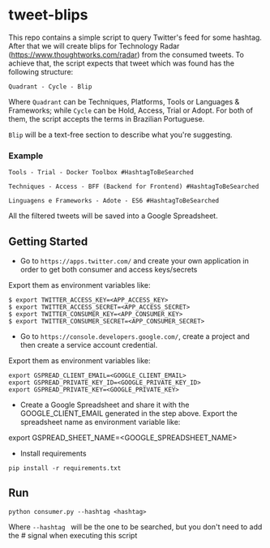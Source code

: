 # tweet-blips

This repo contains a simple script to query Twitter's feed for some
hashtag.
After that we will create blips for Technology Radar
(https://www.thoughtworks.com/radar) from the consumed tweets.
To achieve that, the script expects that tweet which was found has the
following structure:

```
Quadrant - Cycle - Blip
```

Where ```Quadrant``` can be Techniques, Platforms, Tools or Languages
& Frameworks; while ```Cycle``` can be Hold, Access, Trial or Adopt.
For both of them, the script accepts the terms in Brazilian Portuguese.

```Blip``` will be a text-free section to describe what you're
suggesting.

### Example

```
Tools - Trial - Docker Toolbox #HashtagToBeSearched
```

```
Techniques - Access - BFF (Backend for Frontend) #HashtagToBeSearched
```

```
Linguagens e Frameworks - Adote - ES6 #HashtagToBeSearched
```

All the filtered tweets will be saved into a Google Spreadsheet.


## Getting Started

- Go to ```https://apps.twitter.com/``` and create your own application in
order to get both consumer and access keys/secrets

Export them as environment variables like:

```
$ export TWITTER_ACCESS_KEY=<APP_ACCESS_KEY>
$ export TWITTER_ACCESS_SECRET=<APP_ACCESS_SECRET>
$ export TWITTER_CONSUMER_KEY=<APP_CONSUMER_KEY>
$ export TWITTER_CONSUMER_SECRET=<APP_CONSUMER_SECRET>
```
- Go to ```https://console.developers.google.com/```, create a project
and then create a service account credential.

Export them as environment variables like:

```
export GSPREAD_CLIENT_EMAIL=<GOOGLE_CLIENT_EMAIL>
export GSPREAD_PRIVATE_KEY_ID=<GOOGLE_PRIVATE_KEY_ID>
export GSPREAD_PRIVATE_KEY=<GOOGLE_PRIVATE_KEY>
```

- Create a Google Spreadsheet and share it with the GOOGLE_CLIENT_EMAIL
generated in the step above.
Export the spreadsheet name as environment variable like:

export GSPREAD_SHEET_NAME=<GOOGLE_SPREADSHEET_NAME>

- Install requirements

```
pip install -r requirements.txt
```

## Run
```
python consumer.py --hashtag <hashtag>
```

Where ```--hashtag ``` will be the one to be searched, but you don't
need to add the # signal when executing this script
